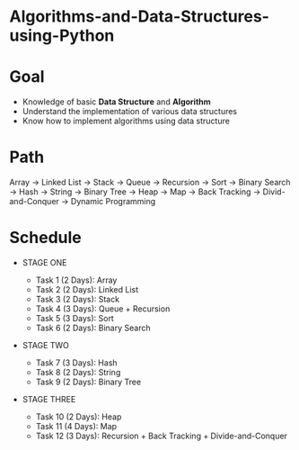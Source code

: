 # Algorithms-and-Data-Structures-using-Python

# Goal
  - Knowledge of basic **Data Structure** and **Algorithm** 
  - Understand the implementation of various data structures
  - Know how to implement algorithms using data structure
  
# Path
Array -> Linked List -> Stack -> Queue -> Recursion -> Sort -> Binary Search -> Hash -> String -> Binary Tree -> Heap -> Map -> Back Tracking -> Divid-and-Conquer -> Dynamic Programming


# Schedule
- STAGE ONE
  - Task 1 (2 Days): Array       
  - Task 2 (2 Days): Linked List
  - Task 3 (2 Days): Stack
  - Task 4 (3 Days): Queue + Recursion
  - Task 5 (3 Days): Sort
  - Task 6 (2 Days): Binary Search

- STAGE TWO
  - Task 7 (3 Days): Hash
  - Task 8 (2 Days): String
  - Task 9 (2 Days): Binary Tree
  
- STAGE THREE
  - Task 10 (2 Days): Heap
  - Task 11 (4 Days): Map
  - Task 12 (3 Days): Recursion + Back Tracking + Divide-and-Conquer
